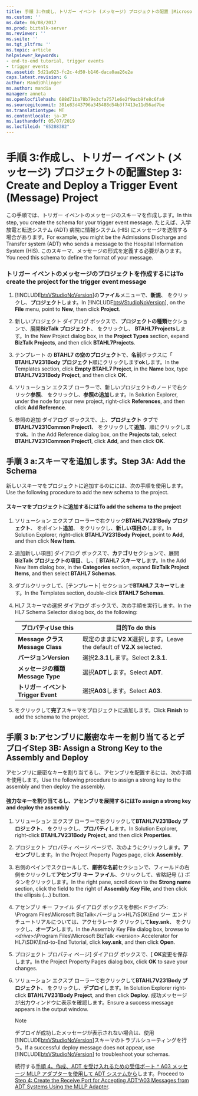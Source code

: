 ```yaml
---
title: 手順 3:作成し、トリガー イベント (メッセージ) プロジェクトの配置 |Microsoft Docs
ms.custom: ''
ms.date: 06/08/2017
ms.prod: biztalk-server
ms.reviewer: ''
ms.suite: ''
ms.tgt_pltfrm: ''
ms.topic: article
helpviewer_keywords:
- end-to-end tutorial, trigger events
- trigger events
ms.assetid: 5d21a923-fc2c-4d50-b146-daca0aa26e2a
caps.latest.revision: 6
author: MandiOhlinger
ms.author: mandia
manager: anneta
ms.openlocfilehash: 688d71ba78b79e3cfa7571e6e2f9acb9fe8c6fa9
ms.sourcegitcommit: 381e83d43796a345488d54b3f7413e11d56ad7be
ms.translationtype: MT
ms.contentlocale: ja-JP
ms.lasthandoff: 05/07/2019
ms.locfileid: "65288382"
---
```

# <a name="step-3-create-and-deploy-a-trigger-event-message-project"></a><span data-ttu-id="afb30-102">手順 3:作成し、トリガー イベント (メッセージ) プロジェクトの配置</span><span class="sxs-lookup"><span data-stu-id="afb30-102">Step 3: Create and Deploy a Trigger Event (Message) Project</span></span>
<span data-ttu-id="afb30-103">この手順では、トリガー イベントのメッセージのスキーマを作成します。</span><span class="sxs-lookup"><span data-stu-id="afb30-103">In this step, you create the schema for your trigger event message.</span></span> <span data-ttu-id="afb30-104">たとえば、入学放電と転送システム (ADT) 病院に情報システム (HIS) にメッセージを送信する場合があります。</span><span class="sxs-lookup"><span data-stu-id="afb30-104">For example, you might be the Admissions Discharge and Transfer system (ADT) who sends a message to the Hospital Information System (HIS).</span></span> <span data-ttu-id="afb30-105">このスキーマ、メッセージの形式を定義する必要があります。</span><span class="sxs-lookup"><span data-stu-id="afb30-105">You need this schema to define the format of your message.</span></span>  
  
### <a name="to-create-the-project-for-the-trigger-event-message"></a><span data-ttu-id="afb30-106">トリガー イベントのメッセージのプロジェクトを作成するには</span><span class="sxs-lookup"><span data-stu-id="afb30-106">To create the project for the trigger event message</span></span>  
  
1. <span data-ttu-id="afb30-107">[!INCLUDE[btsVStudioNoVersion](../../includes/btsvstudionoversion-md.md)]の**ファイル**メニューで、**新規**、 をクリックし、**プロジェクト**します。</span><span class="sxs-lookup"><span data-stu-id="afb30-107">In [!INCLUDE[btsVStudioNoVersion](../../includes/btsvstudionoversion-md.md)], on the **File** menu, point to **New**, then click **Project**.</span></span>  
  
2. <span data-ttu-id="afb30-108">新しいプロジェクト ダイアログ ボックスで、**プロジェクトの種類**セクションで、展開**BizTalk プロジェクト**、 をクリックし、 **BTAHL7Projects**します。</span><span class="sxs-lookup"><span data-stu-id="afb30-108">In the New Project dialog box, in the **Project Types** section, expand **BizTalk Projects**, and then click **BTAHL7Projects**.</span></span>  
  
3. <span data-ttu-id="afb30-109">テンプレート の  **BTAHL7 の空のプロジェクト**で、**名前**ボックスに「 **BTAHL7V231Body プロジェクト**順にクリックします**ok**します。</span><span class="sxs-lookup"><span data-stu-id="afb30-109">In the Templates section, click **Empty BTAHL7 Project**, in the **Name** box, type **BTAHL7V231Body Project**, and then click **OK**.</span></span>  
  
4. <span data-ttu-id="afb30-110">ソリューション エクスプ ローラーで、新しいプロジェクトのノードで右クリック**参照**、 をクリックし、**参照の追加**します。</span><span class="sxs-lookup"><span data-stu-id="afb30-110">In Solution Explorer, under the node for your new project, right-click **References**, and then click **Add Reference**.</span></span>  
  
5. <span data-ttu-id="afb30-111">参照の追加 ダイアログ ボックスで、上、**プロジェクト** タブで  **BTAHL7V231Common Project1**、 をクリックして**追加**、順にクリックします**ok**。</span><span class="sxs-lookup"><span data-stu-id="afb30-111">In the Add Reference dialog box, on the **Projects** tab, select **BTAHL7V231Common Project1**, click **Add**, and then click **OK**.</span></span>  
  
## <a name="step-3a-add-the-schema"></a><span data-ttu-id="afb30-112">手順 3 a:スキーマを追加します。</span><span class="sxs-lookup"><span data-stu-id="afb30-112">Step 3A: Add the Schema</span></span>  
 <span data-ttu-id="afb30-113">新しいスキーマをプロジェクトに追加するのにには、次の手順を使用します。</span><span class="sxs-lookup"><span data-stu-id="afb30-113">Use the following procedure to add the new schema to the project.</span></span>  
  
#### <a name="to-add-the-schema-to-the-project"></a><span data-ttu-id="afb30-114">スキーマをプロジェクトに追加するには</span><span class="sxs-lookup"><span data-stu-id="afb30-114">To add the schema to the project</span></span>  
  
1.  <span data-ttu-id="afb30-115">ソリューション エクスプ ローラーで右クリック**BTAHL7V231Body プロジェクト**、 をポイント**追加**、 をクリックし、**新しい項目の**します。</span><span class="sxs-lookup"><span data-stu-id="afb30-115">In Solution Explorer, right-click **BTAHL7V231Body Project**, point to **Add**, and then click **New Item**.</span></span>  
  
2.  <span data-ttu-id="afb30-116">追加新しい項目] ダイアログ ボックスで、**カテゴリ**セクションで、展開**BizTalk プロジェクトの項目**、し、[ **BTAHL7 スキーマ**します。</span><span class="sxs-lookup"><span data-stu-id="afb30-116">In the Add New Item dialog box, in the **Categories** section, expand **BizTalk Project Items**, and then select **BTAHL7 Schemas**.</span></span>  
  
3.  <span data-ttu-id="afb30-117">ダブルクリックして、[テンプレート] セクションで**BTAHL7 スキーマ**します。</span><span class="sxs-lookup"><span data-stu-id="afb30-117">In the Templates section, double-click **BTAHL7 Schemas**.</span></span>  
  
4.  <span data-ttu-id="afb30-118">HL7 スキーマの選択 ダイアログ ボックスで、次の手順を実行します。</span><span class="sxs-lookup"><span data-stu-id="afb30-118">In the HL7 Schema Selector dialog box, do the following:</span></span>  
  
    |<span data-ttu-id="afb30-119">プロパティ</span><span class="sxs-lookup"><span data-stu-id="afb30-119">Use this</span></span>|<span data-ttu-id="afb30-120">目的</span><span class="sxs-lookup"><span data-stu-id="afb30-120">To do this</span></span>|  
    |--------------|----------------|  
    |<span data-ttu-id="afb30-121">**Message クラス**</span><span class="sxs-lookup"><span data-stu-id="afb30-121">**Message Class**</span></span>|<span data-ttu-id="afb30-122">既定のままに**V2.X**選択します。</span><span class="sxs-lookup"><span data-stu-id="afb30-122">Leave the default of **V2.X** selected.</span></span>|  
    |<span data-ttu-id="afb30-123">**バージョン**</span><span class="sxs-lookup"><span data-stu-id="afb30-123">**Version**</span></span>|<span data-ttu-id="afb30-124">選択**2.3.1**します。</span><span class="sxs-lookup"><span data-stu-id="afb30-124">Select **2.3.1**.</span></span>|  
    |<span data-ttu-id="afb30-125">**メッセージの種類**</span><span class="sxs-lookup"><span data-stu-id="afb30-125">**Message Type**</span></span>|<span data-ttu-id="afb30-126">選択**ADT**します。</span><span class="sxs-lookup"><span data-stu-id="afb30-126">Select **ADT**.</span></span>|  
    |<span data-ttu-id="afb30-127">**トリガー イベント**</span><span class="sxs-lookup"><span data-stu-id="afb30-127">**Trigger Event**</span></span>|<span data-ttu-id="afb30-128">選択**A03**します。</span><span class="sxs-lookup"><span data-stu-id="afb30-128">Select **A03**.</span></span>|  
  
5.  <span data-ttu-id="afb30-129">をクリックして**完了**スキーマをプロジェクトに追加します。</span><span class="sxs-lookup"><span data-stu-id="afb30-129">Click **Finish** to add the schema to the project.</span></span>  
  
## <a name="step-3b-assign-a-strong-key-to-the-assembly-and-deploy"></a><span data-ttu-id="afb30-130">手順 3 b:アセンブリに厳密なキーを割り当てるとデプロイ</span><span class="sxs-lookup"><span data-stu-id="afb30-130">Step 3B: Assign a Strong Key to the Assembly and Deploy</span></span>  
 <span data-ttu-id="afb30-131">アセンブリに厳密なキーを割り当てるし、アセンブリを配置するには、次の手順を使用します。</span><span class="sxs-lookup"><span data-stu-id="afb30-131">Use the following procedure to assign a strong key to the assembly and then deploy the assembly.</span></span>  
  
#### <a name="to-assign-a-strong-key-and-deploy-the-assembly"></a><span data-ttu-id="afb30-132">強力なキーを割り当てるし、アセンブリを展開するには</span><span class="sxs-lookup"><span data-stu-id="afb30-132">To assign a strong key and deploy the assembly</span></span>  
  
1. <span data-ttu-id="afb30-133">ソリューション エクスプ ローラーで右クリックして**BTAHL7V231Body プロジェクト**、 をクリックし、**プロパティ**します。</span><span class="sxs-lookup"><span data-stu-id="afb30-133">In Solution Explorer, right-click **BTAHL7V231Body Project**, and then click **Properties**.</span></span>  
  
2. <span data-ttu-id="afb30-134">プロジェクト プロパティ ページ ページで、次のようにクリックします。**アセンブリ**します。</span><span class="sxs-lookup"><span data-stu-id="afb30-134">In the Project Property Pages page, click **Assembly**.</span></span>  
  
3. <span data-ttu-id="afb30-135">右側のペインでスクロールして、**厳密な名前**セクションで、フィールドの右側をクリックして**アセンブリ キー ファイル**、クリックして、省略記号 (**.**) ボタンをクリックします。</span><span class="sxs-lookup"><span data-stu-id="afb30-135">In the right pane, scroll down to the **Strong name** section, click the field to the right of **Assembly Key File**, and then click the ellipsis (**…**) button.</span></span>  
  
4. <span data-ttu-id="afb30-136">アセンブリ キー ファイル ダイアログ ボックスを参照\<*ドライブ*\>: \Program Files\Microsoft BizTalk\<バージョン\>HL7\SDK\End ツー エンド チュートリアルについては、アクセラレータ クリックして**key.snk**、 をクリックし、**オープン**します。</span><span class="sxs-lookup"><span data-stu-id="afb30-136">In the Assembly Key File dialog box, browse to \<*drive*\>:\Program Files\Microsoft BizTalk \<version\> Accelerator for HL7\SDK\End-to-End Tutorial, click **key.snk**, and then click **Open**.</span></span>  
  
5. <span data-ttu-id="afb30-137">プロジェクト プロパティ ページ] ダイアログ ボックスで、[ **OK**変更を保存します。</span><span class="sxs-lookup"><span data-stu-id="afb30-137">In the Project Property Pages dialog box, click **OK** to save your changes.</span></span>  
  
6. <span data-ttu-id="afb30-138">ソリューション エクスプ ローラーで右クリックして**BTAHL7V231Body プロジェクト**、 をクリックし、**デプロイ**します。</span><span class="sxs-lookup"><span data-stu-id="afb30-138">In Solution Explorer right-click **BTAHL7V231Body Project**, and then click **Deploy**.</span></span> <span data-ttu-id="afb30-139">成功メッセージが出力ウィンドウに表示を確認します。</span><span class="sxs-lookup"><span data-stu-id="afb30-139">Ensure a success message appears in the output window.</span></span>  
  
   > [!NOTE]
   >  <span data-ttu-id="afb30-140">デプロイが成功したメッセージが表示されない場合は、使用[!INCLUDE[btsVStudioNoVersion](../../includes/btsvstudionoversion-md.md)]スキーマのトラブルシューティングを行う。</span><span class="sxs-lookup"><span data-stu-id="afb30-140">If a successful deploy message does not appear, use [!INCLUDE[btsVStudioNoVersion](../../includes/btsvstudionoversion-md.md)] to troubleshoot your schemas.</span></span>  
  
   <span data-ttu-id="afb30-141">続行する[手順 4。作成、ADT を受け入れるための受信ポート ^ A03 メッセージ MLLP アダプターを使用して ADT システムから](../../adapters-and-accelerators/accelerator-hl7/step-4-create-receive-port-to-accept-adt^a03-messages-from-adt-using-mllp.md)します。</span><span class="sxs-lookup"><span data-stu-id="afb30-141">Proceed to [Step 4: Create the Receive Port for Accepting ADT^A03 Messages from ADT Systems Using the MLLP Adapter](../../adapters-and-accelerators/accelerator-hl7/step-4-create-receive-port-to-accept-adt^a03-messages-from-adt-using-mllp.md).</span></span>